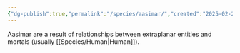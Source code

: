```yaml
---
{"dg-publish":true,"permalink":"/species/aasimar/","created":"2025-02-24T18:28:27.147-07:00"}
---
```


Aasimar are a result of relationships between extraplanar entities and mortals (usually [[Species/Human\|Human]]).

